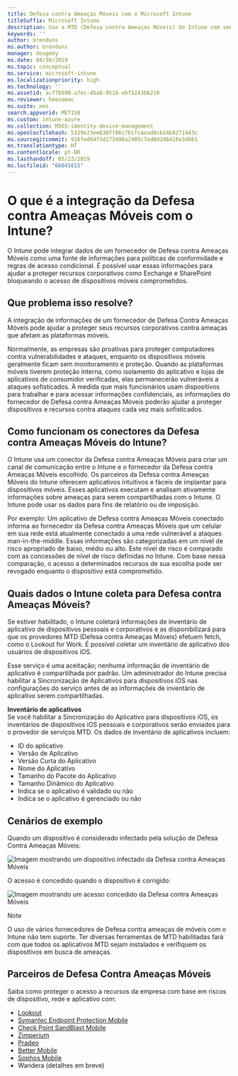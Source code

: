 ```yaml
---
title: Defesa contra Ameaças Móveis com o Microsoft Intune
titleSuffix: Microsoft Intune
description: Use a MTD (Defesa contra Ameaças Móveis) do Intune com seu parceiro de Defesa contra Ameaças Móveis para proteger o acesso aos recursos da empresa com base no risco do dispositivo.
keywords: ''
author: brenduns
ms.author: brenduns
manager: dougeby
ms.date: 04/30/2019
ms.topic: conceptual
ms.service: microsoft-intune
ms.localizationpriority: high
ms.technology: ''
ms.assetid: ac77b590-a7ec-45a0-9516-ebf5243b6210
ms.reviewer: heenamac
ms.suite: ems
search.appverid: MET150
ms.custom: intune-azure
ms.collection: M365-identity-device-management
ms.openlocfilehash: 5329e23ee6307f86c7b1fcaead0cb24b8271443c
ms.sourcegitcommit: 916fed64f3d173498a2905c7ed8d2d6416e34061
ms.translationtype: HT
ms.contentlocale: pt-BR
ms.lasthandoff: 05/23/2019
ms.locfileid: "66041615"
---
```

# <a name="what-is-mobile-threat-defense-integration-with-intune"></a>O que é a integração da Defesa contra Ameaças Móveis com o Intune?
O Intune pode integrar dados de um fornecedor de Defesa contra Ameaças Móveis como uma fonte de informações para políticas de conformidade e regras de acesso condicional. É possível usar essas informações para ajudar a proteger recursos corporativos como Exchange e SharePoint bloqueando o acesso de dispositivos móveis comprometidos.  

## <a name="what-problem-does-this-solve"></a>Que problema isso resolve?
A integração de informações de um fornecedor de Defesa Contra Ameaças Móveis pode ajudar a proteger seus recursos corporativos contra ameaças que afetam as plataformas móveis.  

Normalmente, as empresas são proativas para proteger computadores contra vulnerabilidades e ataques, enquanto os dispositivos móveis geralmente ficam sem monitoramento e proteção. Quando as plataformas móveis tiverem proteção interna, como isolamento do aplicativo e lojas de aplicativos de consumidor verificadas, elas permanecerão vulneráveis a ataques sofisticados. À medida que mais funcionários usam dispositivos para trabalhar e para acessar informações confidenciais, as informações do fornecedor de Defesa contra Ameaças Móveis poderão ajudar a proteger dispositivos e recursos contra ataques cada vez mais sofisticados.  

## <a name="how-do-the-intune-mobile-threat-defense-connectors-work"></a>Como funcionam os conectores da Defesa contra Ameaças Móveis do Intune?

O Intune usa um conector da Defesa contra Ameaças Móveis para criar um canal de comunicação entre o Intune e o fornecedor da Defesa contra Ameaças Móveis escolhido. Os parceiros da Defesa contra Ameaças Móveis do Intune oferecem aplicativos intuitivos e fáceis de implantar para dispositivos móveis. Esses aplicativos executam e analisam ativamente informações sobre ameaças para serem compartilhadas com o Intune. O Intune pode usar os dados para fins de relatório ou de imposição.  

Por exemplo: Um aplicativo de Defesa contra Ameaças Móveis conectado informa ao fornecedor da Defesa contra Ameaças Móveis que um celular em sua rede está atualmente conectado a uma rede vulnerável a ataques man-in-the-middle. Essas informações são categorizadas em um nível de risco apropriado de baixo, médio ou alto. Este nível de risco é comparado com as concessões de nível de risco definidas no Intune. Com base nessa comparação, o acesso a determinados recursos de sua escolha pode ser revogado enquanto o dispositivo está comprometido.

## <a name="what-data-does-intune-collect-for-mobile-threat-defense"></a>Quais dados o Intune coleta para Defesa contra Ameaças Móveis?

Se estiver habilitado, o Intune coletará informações de inventário de aplicativo de dispositivos pessoais e corporativos e as disponibilizará para que os provedores MTD (Defesa contra Ameaças Móveis) efetuem fetch, como o Lookout for Work. É possível coletar um inventário de aplicativo dos usuários de dispositivos iOS.

Esse serviço é uma aceitação; nenhuma informação de inventário de aplicativo é compartilhada por padrão. Um administrador do Intune precisa habilitar a Sincronização de Aplicativos para dispositivos iOS nas configurações do serviço antes de as informações de inventário de aplicativo serem compartilhadas.

**Inventário de aplicativos**  
Se você habilitar a Sincronização do Aplicativo para dispositivos iOS, os inventários de dispositivos iOS pessoais e corporativos serão enviados para o provedor de serviços MTD. Os dados de inventário de aplicativos incluem:

 - ID do aplicativo
 - Versão de Aplicativo
 - Versão Curta do Aplicativo
 - Nome do Aplicativo
 - Tamanho do Pacote do Aplicativo
 - Tamanho Dinâmico do Aplicativo
 - Indica se o aplicativo é validado ou não
 - Indica se o aplicativo é gerenciado ou não

## <a name="sample-scenarios"></a>Cenários de exemplo

Quando um dispositivo é considerado infectado pela solução de Defesa Contra Ameaças Móveis:

![Imagem mostrando um dispositivo infectado da Defesa contra Ameaças Móveis](./media/MTD-image-1.png)

O acesso é concedido quando o dispositivo é corrigido:

![Imagem mostrando um acesso concedido da Defesa contra Ameaças Móveis](./media/MTD-image-2.png)

> [!NOTE] 
> O uso de vários fornecedores de Defesa contra ameaças de móveis com o Intune não tem suporte. Ter diversas ferramentas de MTD habilitadas fará com que todos os aplicativos MTD sejam instalados e verifiquem os dispositivos em busca de ameaças.

## <a name="mobile-threat-defense-partners"></a>Parceiros de Defesa Contra Ameaças Móveis

Saiba como proteger o acesso a recursos da empresa com base em riscos de dispositivo, rede e aplicativo com:

- [Lookout](lookout-mobile-threat-defense-connector.md)
- [Symantec Endpoint Protection Mobile](skycure-mobile-threat-defense-connector.md)
- [Check Point SandBlast Mobile](checkpoint-sandblast-mobile-mobile-threat-defense-connector.md)
- [Zimperium](zimperium-mobile-threat-defense-connector.md)
- [Pradeo](pradeo-mobile-threat-defense-connector.md)
- [Better Mobile](better-mobile-threat-defense-connector.md)
- [Sophos Mobile](sophos-mtd-connector.md)
- Wandera (detalhes em breve)
